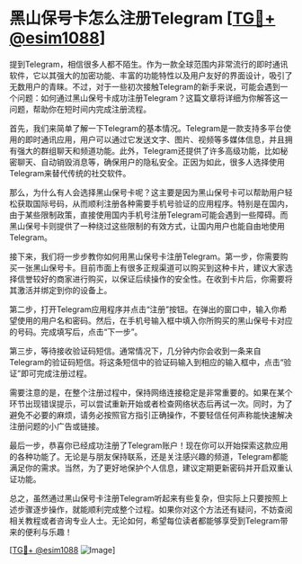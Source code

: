 # 黑山保号卡怎么注册Telegram [[TG💪+ @esim1088](https://t.me/s/esim1088)]

提到Telegram，相信很多人都不陌生。作为一款全球范围内非常流行的即时通讯软件，它以其强大的加密功能、丰富的功能特性以及用户友好的界面设计，吸引了无数用户的青睐。不过，对于一些初次接触Telegram的新手来说，可能会遇到一个问题：如何通过黑山保号卡成功注册Telegram？这篇文章将详细为你解答这一问题，帮助你在短时间内完成注册流程。

首先，我们来简单了解一下Telegram的基本情况。Telegram是一款支持多平台使用的即时通讯应用，用户可以通过它发送文字、图片、视频等多媒体信息，并且拥有强大的群组聊天和频道功能。此外，Telegram还提供了许多高级功能，比如秘密聊天、自动销毁消息等，确保用户的隐私安全。正因为如此，很多人选择使用Telegram来替代传统的社交软件。

那么，为什么有人会选择黑山保号卡呢？这主要是因为黑山保号卡可以帮助用户轻松获取国际号码，从而顺利注册各种需要手机号验证的应用程序。特别是在国内，由于某些限制政策，直接使用国内手机号注册Telegram可能会遇到一些障碍。而黑山保号卡则提供了一种绕过这些限制的有效方式，让国内用户也能自由地使用Telegram。

接下来，我们将一步步教你如何用黑山保号卡注册Telegram。第一步，你需要购买一张黑山保号卡。目前市面上有很多正规渠道可以购买到这种卡片，建议大家选择信誉较好的商家进行购买，以保证后续操作的安全性。在收到卡片后，你需要将其激活并绑定到你的设备上。

第二步，打开Telegram应用程序并点击“注册”按钮。在弹出的窗口中，输入你希望使用的用户名和密码。然后，在手机号输入框中填入你所购买的黑山保号卡对应的号码。完成填写后，点击“下一步”。

第三步，等待接收验证码短信。通常情况下，几分钟内你会收到一条来自Telegram的验证码短信。将这条短信中的验证码输入到相应的输入框中，点击“验证”即可完成注册过程。

需要注意的是，在整个注册过程中，保持网络连接稳定是非常重要的。如果在某个环节出现错误提示，可以尝试重新开始或者检查网络状态后再试一次。同时，为了避免不必要的麻烦，请务必按照官方指引正确操作，不要轻信任何声称能快速解决注册问题的小广告或链接。

最后一步，恭喜你已经成功注册了Telegram账户！现在你可以开始探索这款应用的各种功能了。无论是与朋友保持联系，还是关注感兴趣的频道，Telegram都能满足你的需求。当然，为了更好地保护个人信息，建议定期更新密码并开启双重认证功能。

总之，虽然通过黑山保号卡注册Telegram听起来有些复杂，但实际上只要按照上述步骤逐步操作，就能顺利完成整个过程。如果你对这个方法还有疑问，不妨查阅相关教程或者咨询专业人士。无论如何，希望每位读者都能够享受到Telegram带来的便利与乐趣！

[[TG💪+ @esim1088](https://t.me/s/esim1088) ![Image](https://i.postimg.cc/4NQfJmqS/Snipaste-2025-05-13-00-14-12.png)]